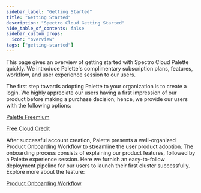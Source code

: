 ```yaml
---
sidebar_label: "Getting Started"
title: "Getting Started"
description: "Spectro Cloud Getting Started"
hide_table_of_contents: false
sidebar_custom_props:
  icon: "overview"
tags: ["getting-started"]
---
```


This page gives an overview of getting started with Spectro Cloud Palette quickly. We introduce Palette's complimentary subscription plans, features, workflow, and user experience session to our users.

The first step towards adopting Palette to your organization is to create a login. We highly appreciate our users having a first impression of our product before making a purchase decision; hence, we provide our users with the following options:

[Palette Freemium](../getting-started/palette-freemium.md)

[Free Cloud Credit](..//getting-started/palette-freemium.md)

After successful account creation, Palette presents a well-organized Product Onboarding Workflow to streamline the user product adoption. The onboarding process consists of explaining our product features, followed by a Palette experience session. Here we furnish an easy-to-follow deployment pipeline for our users to launch their first cluster successfully. Explore more about the feature:

[Product Onboarding Workflow](../getting-started/onboarding-workflow.md)
